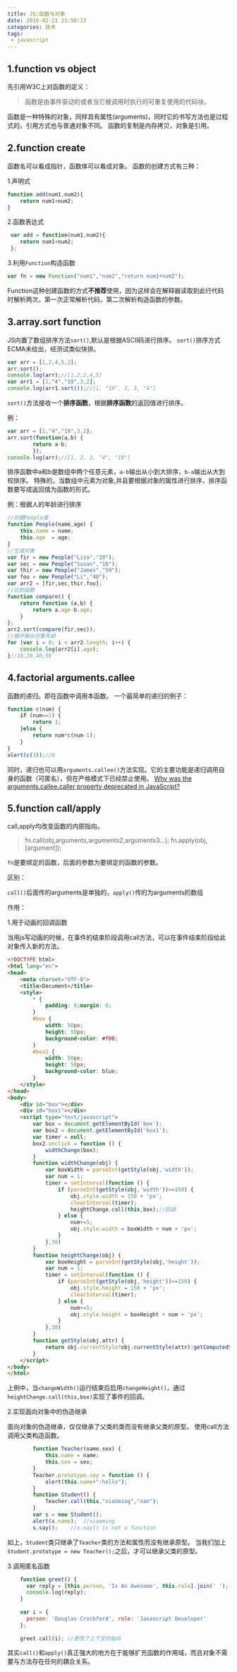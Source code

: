 ```yaml
---
title: JS:函数与对象
date: 2016-02-21 21:50:13
categories: 技术
tags: 
 - javascript
---
```


## 1.function vs object

先引用W3C上对函数的定义：

> 函数是由事件驱动的或者当它被调用时执行的可重复使用的代码块。

函数是一种特殊的对象，同样具有属性(arguments)，同时它的书写方法也是过程式的，引用方式也与普通对象不同。
函数的复制是内存拷贝，对象是引用。

## 2.function create

函数名可以看成指针，函数体可以看成对象。
函数的创建方式有三种：

1.声明式
```js
function add(num1,num2){
    return num1+num2;
}
```

2.函数表达式

```js
 var add = function(num1,num2){
    return num1+num2;
 };
```
 
3.利用`Function`构造函数
```js
var fn = new Function("num1","num2","return num1+num2"); 
```
Function这种创建函数的方式**不推荐**使用，因为这样会在解释器读取到此行代码时解析两次，第一次正常解析代码，第二次解析构造函数的参数。

## 3.array.sort function

JS内置了数组排序方法`sort()`,默认是根据ASCII码进行排序。
`sort()`排序方式ECMA未给出，经测试类似快排。

```js
var arr = [1,2,4,5,2];
arr.sort();
console.log(arr);//[1,2,2,4,5]
var arr1 = [1,"4","19",3,2];
console.log(arr1.sort());//[1, "19", 2, 3, "4"]
```
`sort()`方法接收一个**排序函数**，根据**排序函数**的返回值进行排序。

例：
```js
var arr = [1,"4","19",3,2];
arr.sort(function(a,b) {
        return a-b;
        });
console.log(arr);//[1, 2, 3, "4", "19"]
```
排序函数中a和b是数组中两个任意元素，`a-b`输出从小到大排序，`b-a`输出从大到校排序。
特殊的，当数组中元素为对象,并且要根据对象的属性进行排序，排序函数要写成返回值为函数的形式。

例：根据人的年龄进行排序

```js
//创建People类
function People(name,age) {
	this.name = name;
	this.age  = age;
}
//生成对象
var fir = new People("Lisa","20");
var sec = new People("Susan","10");
var thir = new People("James","59");
var fou = new People("Li","40");
var arr2 = [fir,sec,thir,fou];
//比较函数
function compare() {
	return function (a,b) {
		return a.age-b.age;
	}
};
arr2.sort(compare(fir,sec));
//循环输出对象年龄
for (var i = 0; i < arr2.length; i++) {
	console.log(arr2[i].age);
}//10,20,40,59
```

## 4.factorial  arguments.callee 

函数的递归。即在函数中调用本函数。
一个最简单的递归的例子：

```js
function c(num) {
	if (num==1) {
		return 1;
	}else {
		return num*c(num-1);
	}
}
alert(c(3));//6
```

同时，递归也可以用`arguments.callee()`方法实现。它的主要功能是递归调用自身的函数（可匿名），但在严格模式下已经禁止使用。
[Why was the arguments.callee.caller property deprecated in JavaScript?](http://stackoverflow.com/questions/103598/why-was-the-arguments-callee-caller-property-deprecated-in-javascript/235760#235760)

## 5.function call/apply

call,apply均改变函数的内部指向。
> fn.call(obj,arguments,arguments2,arguments3...);
> fn.apply(obj,[argument]);

`fn`是要绑定的函数，后面的参数为要绑定的函数的参数。

区别：

`call()`后面传的arguments是单独的，`apply()`传的为arguments的数组

作用：

 1.用于动画的回调函数

当用js写动画的时候，在事件的结束阶段调用call方法，可以在事件结束阶段给此对象传入新的方法。

```html
<!DOCTYPE html>
<html lang="en">
<head>
	<meta charset="UTF-8">
	<title>Document</title>
	<style>
		* {
			padding: 0;margin: 0;
		}
		#box {
			width: 50px;
			height: 50px;
			background-color: #f00;
		}
		#box1 {
			width: 50px;
			height: 50px;
			background-color: blue;
		}
	</style>
</head>
<body>
	<div id="box"></div>
	<div id="box1"></div>
	<script type="text/javascript">
		var box = document.getElementById('box');
		var box2 = document.getElementById('box1');
		var timer = null;
		box2.onclick = function () {
			widthChange(box);
		}
		function widthChange(obj) {
			var boxWidth = parseInt(getStyle(obj,'width'));
			var num = 1;
			timer = setInterval(function () {
				if (parseInt(getStyle(obj,'width'))>=150) {
					obj.style.width = 150 + 'px';
					clearInterval(timer);
					heightChange.call(this,box);//回调
				} else {
					num+=5;
					obj.style.width = boxWidth + num + 'px';
				}
			},30)
		}
		function heightChange(obj) {
			var boxHeight = parseInt(getStyle(obj,'height'));
			var num = 1;
			timer = setInterval(function () {
				if (parseInt(getStyle(obj,'height'))>=150) {
					obj.style.height = 150 + 'px';
					clearInterval(timer);
				} else {
					num+=5;
					obj.style.height = boxHeight + num + 'px';
				}
			},30)
		}
		function getStyle(obj,attr) {
			return obj.currentStyle?obj.currentStyle(attr):getComputedStyle(obj)[attr];
		}
	</script>	
</body>
</html>
```

上例中，当`changeWidth()`运行结束后启用`changeHeight()`，通过`	heightChange.call(this,box)`实现了事件的回调。

 2.实现面向对象中的伪造继承
 
 面向对象的伪造继承，仅仅继承了父类的类而没有继承父类的原型。
 使用call方法调用父类构造函数。
```js
        function Teacher(name,sex) {
			this.name = name;
			this.sex = sex;
		}
		Teacher.prototype.say = function () {
			alert(this.name+":hello");
		}
		function Student() {
			Teacher.call(this,"xiaoming","nan");
		}
		var s = new Student();
		alert(s.name);  //xiaoming
		s.say();    //s.say() is not a function
```
如上，`Student`类只继承了`Teacher`类的方法和属性而没有继承原型。
当我们加上`Student.prototype = new Teacher();`之后，才可以继承父类的原型。

3.调用匿名函数

```js
    function greet() {
      var reply = [this.person, 'Is An Awesome', this.role].join(' ');
      console.log(reply);
    }
    
    var i = {
      person: 'Douglas Crockford', role: 'Javascript Developer'
    };
    
    greet.call(i); //更改了上下文的指向
```

其实`call()`和`apply()`真正强大的地方在于能够扩充函数的作用域，而且对象不需要与方法存在任何的耦合关系。